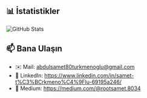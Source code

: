 
## 📊 İstatistikler
![GitHub Stats](https://github-readme-stats.vercel.app/api?username=AbdulSametTurkmenoglu&show_icons=true&theme=radical)

## 📫 Bana Ulaşın
- ✉️ Mail: abdulsamet80turkmenoglu@gmail.com
- 💼 LinkedIn: https://www.linkedin.com/in/samet-t%C3%BCrkmeno%C4%9Flu-69195a246/
- 📰 Medium: https://medium.com/@rootsamet.8034
